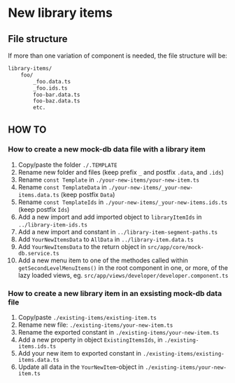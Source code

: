 # New library items

## File structure

If more than one variation of component is needed, the file structure will be:

```bash
library-items/
    foo/
        _foo.data.ts
        _foo.ids.ts
        foo-bar.data.ts
        foo-baz.data.ts
        etc.
```

## HOW TO

### How to create a new mock-db data file with a library item

1. Copy/paste the folder `./.TEMPLATE`
2. Rename new folder and files (keep prefix `_` and postfix `.data`, and `.ids`)
3. Rename `const Template` in `./your-new-items/your-new-item.ts`
4. Rename `const TemplateData` in `./your-new-items/_your-new-items.data.ts` (keep postfix `Data`)
5. Rename `const TemplateIds` in `./your-new-items/_your-new-items.ids.ts` (keep postfix `Ids`)
6. Add a new import and add imported object to `libraryItemIds` in `../library-item-ids.ts`
7. Add a new import and constant in `../library-item-segment-paths.ts`
8. Add `YourNewItemsData` to `AllData` in `../library-item.data.ts`
9. Add `YourNewItemsData` to the return object in `src/app/core/mock-db.service.ts`
10. Add a new menu item to one of the methodes called within `getSecondLevelMenuItems()` in the root component in one, or more, of the lazy loaded views, eg. `src/app/views/developer/developer.component.ts`

### How to create a new library item in an exsisting mock-db data file

1. Copy/paste `./existing-items/existing-item.ts`
2. Rename new file: `./existing-items/your-new-item.ts`
3. Rename the exported constant in `./existing-items/your-new-item.ts`
4. Add a new property in object `ExistingItemsIds`, in `./existing-items.ids.ts`
5. Add your new item to exported constant in `./existing-items/existing-items.data.ts`
6. Update all data in the `YourNewItem`-object in `./existing-items/your-new-item.ts`
